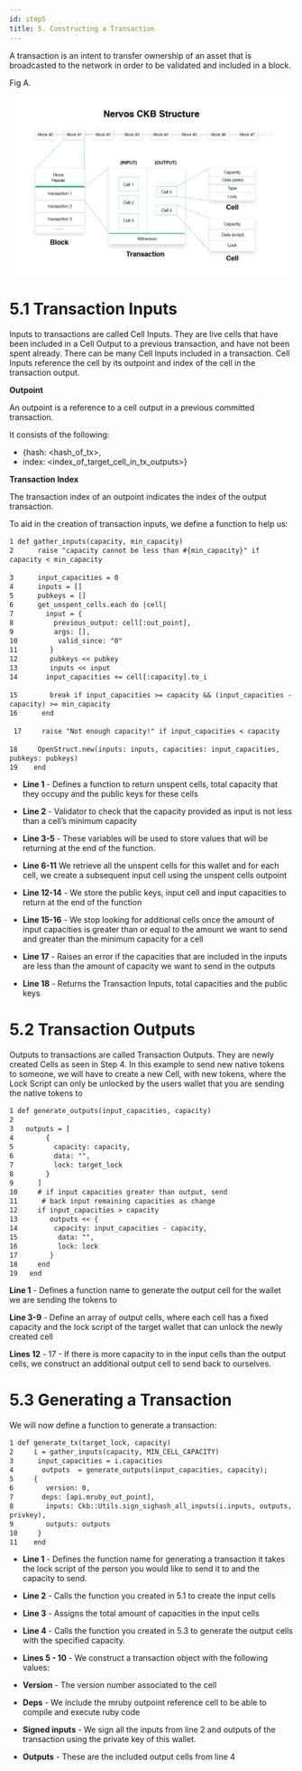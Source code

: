 ```yaml
---
id: step5
title: 5. Constructing a Transaction
---
```


A transaction is an intent to transfer ownership of an asset that is broadcasted to the network in order to be validated and included in a block.

Fig A.

![data-structure](assets/ckb-structure.png)

# 5.1 Transaction Inputs

Inputs to transactions are called Cell Inputs. They are live cells that have been included in a Cell Output to a previous transaction, and have not been spent already. There can be many Cell Inputs included in a transaction. Cell Inputs reference the cell by its outpoint and index of the cell in the transaction output.

__Outpoint__

An outpoint is a reference to a cell output in a previous committed transaction.

It consists of the following:
* {hash: <hash_of_tx>,
* index: <index_of_target_cell_in_tx_outputs>}

__Transaction Index__

The transaction index of an outpoint indicates the index of the output transaction.

To aid in the creation of transaction inputs, we define a function to help us:

```
1 def gather_inputs(capacity, min_capacity)
2      raise "capacity cannot be less than #{min_capacity}" if capacity < min_capacity

3      input_capacities = 0
4      inputs = []
5      pubkeys = []
6      get_unspent_cells.each do |cell|
7        input = {
8          previous_output: cell[:out_point],
9          args: [],
10          valid_since: "0"
11        }
12        pubkeys << pubkey
13        inputs << input
14       input_capacities += cell[:capacity].to_i

15        break if input_capacities >= capacity && (input_capacities - capacity) >= min_capacity
16      end

 17     raise "Not enough capacity!" if input_capacities < capacity

18     OpenStruct.new(inputs: inputs, capacities: input_capacities, pubkeys: pubkeys)
19    end
```

* __Line  1__ - Defines a function to return unspent cells, total capacity that they occupy and the public keys for these cells

* __Line 2__ - Validator to check that the capacity provided as input is not less than a cell’s minimum capacity

* __Line 3-5__ - These variables will be used to store values that will be returning at the end of the function.

* __Line 6-11__ We retrieve all the unspent cells for this wallet and for each cell,  we create a subsequent input cell using the unspent cells outpoint <Add more explanation here on why we do this>

* __Line 12-14__ - We store the public keys, input cell and input capacities to return at the end of the function

* __Line 15-16__ - We stop looking for additional cells once the amount of input capacities is greater than or equal to the amount we want to send and greater than the minimum capacity for a cell

* __Line 17__ - Raises an error if the capacities that are included in the inputs are less than the amount of capacity we want to send in the outputs

* __Line 18__ -  Returns the Transaction Inputs, total capacities and the public keys

# 5.2 Transaction Outputs

Outputs to transactions are called Transaction Outputs. They are newly created Cells as seen in Step 4. In this example to send new native tokens to someone, we will have to create a new Cell, with new tokens, where the Lock Script can only be unlocked by the users wallet that you are sending the native tokens to

```
1 def generate_outputs(input_capacities, capacity)
2    
3   outputs = [
4        {
5          capacity: capacity,
6          data: "",
7          lock: target_lock
8        }
9      ]
10     # if input capacities greater than output, send
11      # back input remaining capacities as change
12     if input_capacities > capacity
13        outputs << {
14         capacity: input_capacities - capacity,
15          data: "",
16          lock: lock
17        }
18     end
19   end
```
__Line 1__ - Defines a function name to generate the output cell for the wallet we are sending the tokens to

__Line 3-9__ - Define an array of output cells, where each cell has a fixed capacity and the lock script of the target wallet that can unlock the newly created cell

__Lines 12__ - 17 - If there is more capacity to in the input cells than the output cells, we construct an additional output cell to send back to ourselves.

# 5.3 Generating a Transaction

We will now define a function to generate a transaction:
```
1 def generate_tx(target_lock, capacity)
2     i = gather_inputs(capacity, MIN_CELL_CAPACITY)
3      input_capacities = i.capacities
4       outputs  = generate_outputs(input_capacities, capacity);
5     {
6        version: 0,
7       deps: [api.mruby_out_point],
8        inputs: Ckb::Utils.sign_sighash_all_inputs(i.inputs, outputs, privkey),
9        outputs: outputs
10     }
11    end
```

* __Line 1__ - Defines the function name for generating a transaction it takes the lock script of the person you would like to send it to and the capacity to send.

* __Line 2__ - Calls the function you created in 5.1 to create the input cells

* __Line 3__ - Assigns the total amount of capacities in the input cells

* __Line 4__ - Calls the function you created in 5.3 to generate the output cells with the specified capacity.

* __Lines 5 - 10__ - We construct a transaction object with the following values:

* __Version__ - The version number associated to the cell

*	__Deps__ - We include the mruby outpoint reference cell to be able to compile and execute ruby code

* __Signed inputs__ -  We sign all the inputs from line 2 and outputs of the transaction using the private key of this wallet.

* __Outputs__ - These are the included output cells from line 4
